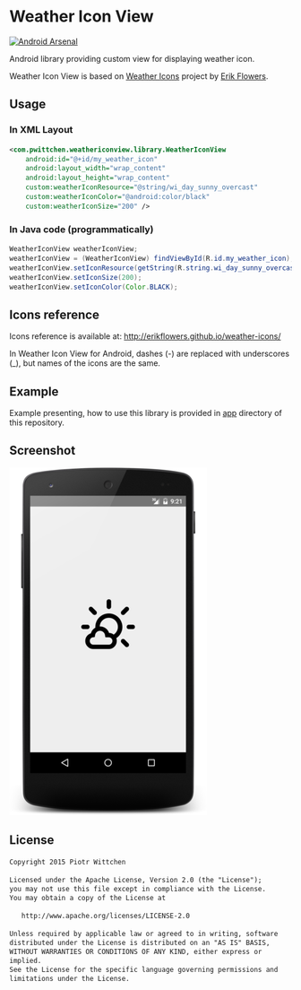 Weather Icon View
===============================

[![Android Arsenal](https://img.shields.io/badge/Android%20Arsenal-Weather%20Icon%20View-brightgreen.svg?style=flat)](https://android-arsenal.com/details/1/1393)

Android library providing custom view for displaying weather icon. 

Weather Icon View is based on [Weather Icons](https://github.com/erikflowers/weather-icons/) project by [Erik Flowers](https://github.com/erikflowers).


## Usage

### In XML Layout

```xml
<com.pwittchen.weathericonview.library.WeatherIconView
    android:id="@+id/my_weather_icon"
    android:layout_width="wrap_content"
    android:layout_height="wrap_content"
    custom:weatherIconResource="@string/wi_day_sunny_overcast"
    custom:weatherIconColor="@android:color/black"
    custom:weatherIconSize="200" />
```

### In Java code (programmatically)

```java
WeatherIconView weatherIconView;
weatherIconView = (WeatherIconView) findViewById(R.id.my_weather_icon);
weatherIconView.setIconResource(getString(R.string.wi_day_sunny_overcast));
weatherIconView.setIconSize(200);
weatherIconView.setIconColor(Color.BLACK);
```

## Icons reference

Icons reference is available at: http://erikflowers.github.io/weather-icons/

In Weather Icon View for Android, dashes (-) are replaced with underscores (_), but names of the icons are the same.

## Example

Example presenting, how to use this library is provided in [app](https://github.com/pwittchen/WeatherIconView/tree/master/app) directory of this repository.

## Screenshot

![Screenshot](screenshot.png "Screenshot")

License
-------

    Copyright 2015 Piotr Wittchen

    Licensed under the Apache License, Version 2.0 (the "License");
    you may not use this file except in compliance with the License.
    You may obtain a copy of the License at

       http://www.apache.org/licenses/LICENSE-2.0

    Unless required by applicable law or agreed to in writing, software
    distributed under the License is distributed on an "AS IS" BASIS,
    WITHOUT WARRANTIES OR CONDITIONS OF ANY KIND, either express or implied.
    See the License for the specific language governing permissions and
    limitations under the License.
